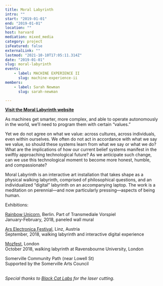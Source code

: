 ```yaml
---
title: Moral Labyrinth
intro: ""
start: "2019-01-01"
end: "2019-01-01"
location: ""
host: harvard
mediation: mixed_media
category: project
isFeatured: false
externalLink: ""
lastmod: "2021-10-10T17:05:11.314Z"
date: "2019-01-01"
slug: moral-labyrinth
events:
    - label: MACHINE EXPERIENCE II
      slug: machine-experience-ii
members:
    - label: Sarah Newman
      slug: sarah-newman

---
```

**[Visit the Moral Labyrinth website](https://morallabyrinth.com)**


As machines get smarter, more complex, and able to operate autonomously in the world, we’ll need to program them with certain “values.”

Yet we do not agree on what we value: across cultures, across individuals, even within ourselves. We often do not act in accordance with what we say we value, so should these systems learn from what we say or what we do? What are the implications of how our current belief systems manifest in the swiftly approaching technological future? As we anticipate such change, can we use this technological moment to become more honest, humble, and compassionate?

Moral Labyrinth is an interactive art installation that takes shape as a physical walking labyrinth, comprised of philosophical questions, and an individualized “digital” labyrinth on an accompanying laptop. The work is a meditation on perennial—and now particularly pressing—aspects of being human. 

Exhibitions:

[Rainbow Unicorn](https://rainbow-unicorn.com/#gallery), Berlin. Part of Transmediale Vorspiel<br />
January-February, 2018, paneled wall mural

[Ars Electronica Festival](https://ars.electronica.art/error/en/), Linz, Austria<br />
September, 2018, walking labyrinth and interactive digital experience

[Mozfest](https://mozillafestival.org/), London<br />
October 2018, walking labyrinth at Ravensbourne University, London

Somerville Community Path (near Lowell St)<br />
Supported by the Somerville Arts Council
<br /><br />


*Special thanks to [Black Cat Labs](https://www.blackcatlabs.xyz/) for the laser cutting.*